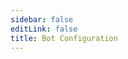 ```yaml
---
sidebar: false
editLink: false
title: Bot Configuration
---
```

<template>
  <div id="setting">
    <h1>Bot Configuration</h1>
    <div class="custom-block alert warning" v-if="alert == 1">
      <p class="custom-block-title">No Configuration Loaded!</p>
      <p>It is recommended to open this page using the bot's <code>/s</code> command.</p>
    </div>
    <div class="custom-block danger" v-else-if="alert == 2">
      <p class="custom-block-title">Your configuration file might be outdated (Generated at {{ new Date(bot_confiuration_time).toString().split(' (')[0] }})
      </p>
      <p>Please send the <code>/s</code> command to the bot to open this configuration page.</p>
    </div>
    <blockquote>Please agree to the bot's privacy policy before proceeding with the configuration.</blockquote>
    <div id="format">
      <h2>Message Format Configuration</h2>
      <blockquote>
        Here you can customize the bot's response message format.
        <br>
        Please note the character count of your custom text format. Messages that are too long cannot be sent.
      </blockquote>
      <div id="template">
        <p style="text-align: center;">Default Templates (Click to apply)</p>
        <div class="cards container">
          <div v-for="template in template_list" class="card container" @click="current_templates[mode]=template">
              <span v-html="format(template)"></span>
            </div>
        </div>
        <p style="text-align: center;">Current Preview</p>
        <div id="customtemplate">
          <div class="card" style="margin: auto;">
            <div style="text-align: center;">
              <img src="./img/67953985_p0.jpg"> </div>
            <span class="container" v-html="format(current_templates[mode])"></span>
          </div>
          <div style="text-align: center; margin-bottom: 10px;">
            <button @click="mode = 'message'">Edit Normal Template</button>
            <button @click="mode = 'inline'">Edit Inline Template</button>
            <button @click="mode = 'mediagroup_message'">Edit mediagroup Template</button>
          </div>
          <div class="textareacard">
            <textarea v-model="current_templates[mode]"></textarea>
          </div>
          <div class="custom-block danger">
            <p>Please note that Telegram's MarkdownV2 template engine uses <strong>strict validation</strong>. You need to use a backslash <code>\</code> to escape the following characters for them to display correctly:</p>
            <p>Characters that must be escaped: <code>_ * [ ] ( ) ~ ` > # + - = | { } . !</code></p>
            <p>For example, the following text:</p>
            <pre><code>_ * [ ] ( ) ~ ` > # + - = | { } . !</code></pre>
            <p>Should be escaped as:</p>
            <pre><code>\_ \* \[ \] \( \) \~ \` \> \# \+ \- \= \| \{ \} \. \!</code></pre>
            <p>This way, they will be displayed correctly in Telegram.</p>
          </div>
          <details class="custom-block details">
            <summary>Format Help</summary>
            <p>
              Telegram's Markdown only supports the following: <br>
              ** __ []() ```<br>
              You need to be aware of these limitations before customizing.<br>
              Need to display links?<br>
              Just follow the Markdown format: <code>[Title](Link)</code>.<br>
              For others, you can modify based on the default template examples.<br><br>
              Here, variables are enclosed in `%%`. You can add text before and after the variable name using `|` as a separator.<br>
              Example: <code>%Link:|url|?233%</code> -> Link: [https://www.pixiv.net/artworks/123?233](https://www.pixiv.net/artworks/123?233)<br>
              If you want to display a literal `|`, please add `\` before it to escape it.<br>
              <code>%Link:\||url|\|?233%</code> -> Link:\| [https://www.pixiv.net/artworks/123](https://www.pixiv.net/artworks/123)\|?233%<br><br>
              <strong>Currently available variables are:</strong>
            </p>
            <table>
              <thead>
                <tr>
                  <th>Variable</th>
                  <th>Description</th>
                </tr>
              </thead>
              <tbody>
                <tr><td><code>%title%</code></td><td>Artwork Title</td></tr>
                <tr><td><code>%description%</code></td><td>Artwork Description</td></tr>
                <tr><td><code>%id%</code></td><td>Artwork ID</td></tr>
                <tr><td><code>%url%</code></td><td>Artwork URL [https://www.pixiv.net/artworks/:id](https://www.pixiv.net/artworks/:id)</td></tr>
                <tr><td><code>%tags%</code></td><td>Artwork Tags</td></tr>
                <tr><td><code>%AI%</code></td><td>Is AI Artwork?</td></tr>
                <tr><td><code>%NSFW%</code></td><td>Is NSFW Artwork?</td></tr>
                <tr><td><code>%author_id%</code></td><td>Author ID</td></tr>
                <tr><td><code>%author_url%</code></td><td>Author URL</td></tr>
                <tr><td><code>%author_name%</code></td><td>Author Name</td></tr>
                <tr><td><code>%p%</code></td><td>Shows current page for multi-page works. Format: Current p / Total p (e.g., 1/2)</td></tr>
                <tr><td><code>%mid%</code></td><td>Variable specific to +sc mode</td></tr>
              </tbody>
            </table>
          </details>
        </div>
      </div>
    </div>
    <div id="save">
      <a target="_tshare" :href="'tg://msg_url?url=' + encodeURIComponent(raw_config)">Save Changes</a>
      <p>For anonymity and to keep this page static, saving changes requires you to send the command to the bot. If the button above doesn't redirect you to Telegram and pre-fill the message for Pixiv_bot, please manually copy the text below and send it to the bot.</p>
      <div class="textareacard">
        <textarea v-model="raw_config" readonly style="resize: none;"></textarea>
      </div>
      <p>For Debugging</p>
      <div class="textareacard">
        <textarea v-model="json_config" readonly style="resize: none;"></textarea>
      </div>
    </div>
  </div>
</template>

<script>
  const default_template_list = {
        message: '%\\#NSFW |NSFW%%\\#AI |AI%[%title%](%url%) / [%author_name%](%author_url%)% |p%'
            + '%\n|tags%'
            + '%\n>|description%',
        // single caption
        mediagroup_message: '[%mid| %%title%% |p%](%url%)'
            + '%\n|tags%',
        inline: '%\\#NSFW |NSFW%%\\#AI |AI%[%title%](%url%) / [%author_name%](%author_url%)% |p%'
            + '%\n|tags%'
            + '%\n>|description%'
  }
  let md = new require('markdown-it')()
  export default {
    data: () => ({
      alert: 0,
      bot_confiuration_time: 0,
      template_list: [
        '%\\#NSFW |NSFW%%\\#AI |AI%%title% \\| %author_name% \\#pixiv [%url%](%url%) %p%%\n|tags%%\n|description%',
        '%\\#NSFW |NSFW%%\\#AI |AI%[%title%](%url%) / [%author_name%](%author_url%)% |p%%\n|tags%%\n|description%',
        '%\\#NSFW |NSFW%%\\#AI |AI%[%title%](%url%) / %id\=|id% / [%author_name%](%author_url%) %p%%\n|tags%%\n|description%',
        '%\\#NSFW |NSFW%%\\#AI |AI%%title% \\| %author_name% \\#pixiv [%url%](%url%) %p%%\n|tags%%\n>**|description%',
        '%\\#NSFW |NSFW%%\\#AI |AI%[%title%](%url%) / [%author_name%](%author_url%)% |p%%\n|tags%%\n>**|description%',
        '%\\#NSFW |NSFW%%\\#AI |AI%[%title%](%url%) / %id\=|id% / [%author_name%](%author_url%) %p%%\n|tags%%\n**>|description%'
      ],
      mode: 'message',
      current_templates: {...default_template_list},
      json_config: '',
      raw_config: ''
    }),
    methods: {
      format(template = false, mode = 'message') {
        const content = format({ "ai": true, description: "description line1 \ndescription line2", "original_urls": [1, 2, 3, 4], "id": "67953985", "title": "XX:Me", "author_name": "rumikuu", "author_id": "3654183", "inline": [], "tags": ["DARLINGintheFRANXX", "ゼロツー", "ココロ", "ミク", "イクノ", "xx:me", "トリカゴ"], "nsfw": true }, {
          remove_caption: false,
          telegraph: false,
          tags: true,
          description: true,
          show_id: true,
          c_show_id: true,
          setting: {
            format: {
              message: template,
              inline: template
            }
          }
        }, 'message', 1,1).replaceAll('\n', '  \n')
        console.log(content)
        return md.render(content)
      },
      save() {
        let d = {
          format: {
            message: this.current_templates.message,
            inline: this.current_templates.inline,
            mediagroup_message: this.current_templates.mediagroup_message
          },
          time: this.bot_confiuration_time
        }
        this.json_config = JSON.stringify(d)
        this.raw_config = encodeUnicode(this.json_config)
        sessionStorage.s = this.raw_config
      }
    },
    watch: {
      ['current_templates.message']: function () {
        this.save()
      },
      ['current_templates.inline']: function () {
        this.save()
      },
      ['current_templates.mediagroup_message']: function () {
        this.save()
      }
    },
    mounted() {
      // load configure from hash
      let hash = location.hash.substr(1)
      if (sessionStorage.s && (!hash || hash.length < 10)) {
        hash = sessionStorage.s
      }
      try {
        location.hash = '#'
        let setting = {}
        if (setting = JSON.parse(decodeUnicode(hash))) {
          // this.current_template = setting.format.message
          this.current_templates.message = setting.format.message
          this.current_templates.message = setting.format.inline
          this.current_templates.mediagroup_message = setting.format.mediagroup_message
          this.bot_confiuration_time = setting.time
          if (+new Date() - setting.time > 120000 && setting.time !== undefined && setting.time !== 0) { // time - bot generate time > 120s
            this.alert = 2
          }
        }
      } catch (error) {
        this.alert = 1
        console.warn(error, hash)
      }
    }
  }
function format(td,flag,mode='message',p,mid){let template='';let result='';if(flag.remove_caption){return ''}if(flag.telegraph){if(p==0){template=df.format.telegraph;mode='telegraph'}}else if(!flag.setting.format[mode]){template=df.format[mode];if(!template){template=df.format.message}}else{template=flag.setting.format[mode]}template=template.replaceAll('\\|','\uff69');let replace_list={title:td.title.trim(),url:`https://www.pixiv.net/artworks/${td.id }`,NSFW:td.nsfw,AI:td.ai,author_id:td.author_id,author_url:`https://www.pixiv.net/users/${td.author_id }`,author_name:td.author_name.trim()};if(td){if(flag.show_id){replace_list.id=td.id}if(flag.description){replace_list.description=td.description}if(td.imgs_&&td.imgs_.size&&td.imgs_.size.length>1&&p!==-1){replace_list.p=`${(p+1)}/${td.imgs_.size.length }`}else{replace_list.p=false}if(flag.tags&&td.tags.length>0){replace_list.tags='#'+td.tags.join(' #')}if(flag.single_caption){replace_list.mid=mid}}let i=0;const len=template.length;const key_list=Object.keys(replace_list);while(i<len){const percent_index=template.indexOf('%',i);if(percent_index===-1){result+=template.substring(i);break}result+=template.substring(i,percent_index);const endpercent_index=template.indexOf('%',percent_index+1);if(endpercent_index===-1){result+='%';i=percent_index+1;continue}const placeholderContent=template.substring(percent_index+1,endpercent_index);let replacement='';const s=placeholderContent.split('|');let prefix='';let key='';let suffix='';if(key_list.includes(s[0])){key=s[0];if(s[1]){suffix=s[1]}}else if(key_list.includes(s[1])){prefix=s[0];key=s[1];if(s[2]){suffix=s[2]}}else{i=endpercent_index+1;continue}let dataValue=replace_list[key];if(typeof dataValue==='boolean'){if(dataValue){replacement=prefix+suffix}}else if(dataValue!==undefined){if(prefix.endsWith('\n>')){replacement=prefix+escape_markdownV2(dataValue).split('\n').map((line, i) =>(i===0?'':'>')+line).join('\n')+suffix}else{replacement=prefix+escape_markdownV2(dataValue)+suffix}}result+=replacement;i=endpercent_index+1}return result.replaceAll('\uff69','\|')}
function escape_markdownV2(str){if(typeof str!=='string'){if(!str){return ''}str=String(str)}const markdown_escape_regex=/([_*\[\]()~`>#+\-=|{}.!])/g;return str.replace(markdown_escape_regex,'\\$1')}
function decodeUnicode(str) { return decodeURIComponent(atob(str).split('').map(function (c) { return '%' + ('00' + c.charCodeAt(0).toString(16)).slice(-2) }).join('')) }
function encodeUnicode(str) { return btoa(encodeURIComponent(str).replace(/%([0-9A-F]{2})/g, function toSolidBytes(match, p1) { return String.fromCharCode('0x' + p1) })) }
</script>
<style>
  p {
    overflow: hidden;
  }
</style>